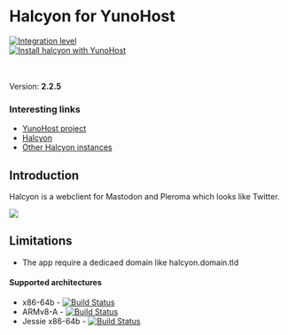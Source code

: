 # Halcyon for YunoHost


[![Integration level](https://dash.yunohost.org/integration/halcyon.svg)](https://dash.yunohost.org/appci/app/halcyon)  
[![Install halcyon with YunoHost](https://install-app.yunohost.org/install-with-yunohost.png)](https://install-app.yunohost.org/?app=halcyon)

<br><br>
Version: **2.2.5**
<br>
### Interesting links

- [YunoHost project](https://yunohost.org)
- [Halcyon](https://notabug.org/halcyon-suite/halcyon)
- [Other Halcyon instances](https://notabug.org/halcyon-suite/halcyon/wiki/Instances)

## Introduction
Halcyon is a webclient for Mastodon and Pleroma which looks like Twitter.

<img src="https://halcyon.cybre.space/login/assets/images/preview0.png"><br>

## Limitations

* The app require a dedicaed domain like halcyon.domain.tld

#### Supported architectures

* x86-64b - [![Build Status](https://ci-apps.yunohost.org/ci/logs/halcyon%20%28Community%29.svg)](https://ci-apps.yunohost.org/ci/apps/halcyon/)
* ARMv8-A - [![Build Status](https://ci-apps-arm.yunohost.org/ci/logs/halcyon%20%28Community%29.svg)](https://ci-apps-arm.yunohost.org/ci/apps/halcyon/)
* Jessie x86-64b - [![Build Status](https://ci-stretch.nohost.me/ci/logs/halcyon%20%28Community%29.svg)](https://ci-stretch.nohost.me/ci/apps/halcyon/)


